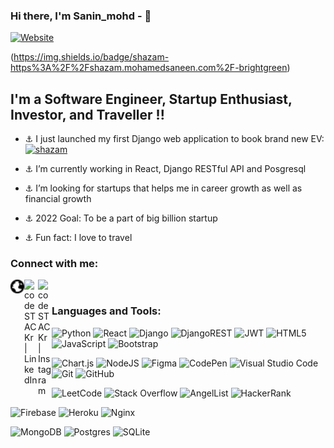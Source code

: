 ### Hi there, I'm Sanin_mohd - [][website] 👋 

[![Website](https://img.shields.io/badge/sain__mohd-mohamedsaneen.com-brightgreen)](https://sanin-mohd.github.io/my-portfolio/)

(https://img.shields.io/badge/shazam-https%3A%2F%2Fshazam.mohamedsaneen.com%2F-brightgreen)
## I'm a Software Engineer, Startup Enthusiast, Investor, and Traveller !!

- ⚓ I just launched my first Django web application to book brand new EV:[![shazam](https://img.shields.io/badge/sain__mohd-mohamedsaneen.com-brightgreen)](https://shazam.mohamedsaneen.com/)
- ⚓ I’m currently working in React, Django RESTful API and Posgresql
- ⚓ I’m looking for startups that helps me in career growth as well as financial growth 

- ⚓ 2022 Goal: To be a part of big billion startup
- ⚓ Fun fact: I love to travel

### Connect with me:

[<img align="left" alt="codeSTACKr.com" width="22px" src="https://raw.githubusercontent.com/iconic/open-iconic/master/svg/globe.svg" />][website]
[<img align="left" alt="codeSTACKr | LinkedIn" width="22px" src="https://cdn.jsdelivr.net/npm/simple-icons@v3/icons/linkedin.svg" />][linkedin]
[<img align="left" alt="codeSTACKr | Instagram" width="22px" src="https://cdn.jsdelivr.net/npm/simple-icons@v3/icons/instagram.svg" />][instagram]

<br />

### Languages and Tools:

![Python](https://img.shields.io/badge/python-3670A0?style=for-the-badge&logo=python&logoColor=ffdd54)
![React](https://img.shields.io/badge/react-%2320232a.svg?style=for-the-badge&logo=react&logoColor=%2361DAFB)
![Django](https://img.shields.io/badge/django-%23092E20.svg?style=for-the-badge&logo=django&logoColor=white)
![DjangoREST](https://img.shields.io/badge/DJANGO-REST-ff1709?style=for-the-badge&logo=django&logoColor=white&color=ff1709&labelColor=gray)
![JWT](https://img.shields.io/badge/JWT-black?style=for-the-badge&logo=JSON%20web%20tokens)
![HTML5](https://img.shields.io/badge/html5-%23E34F26.svg?style=for-the-badge&logo=html5&logoColor=white)
![JavaScript](https://img.shields.io/badge/javascript-%23323330.svg?style=for-the-badge&logo=javascript&logoColor=%23F7DF1E)
![Bootstrap](https://img.shields.io/badge/bootstrap-%23563D7C.svg?style=for-the-badge&logo=bootstrap&logoColor=white)

![Chart.js](https://img.shields.io/badge/chart.js-F5788D.svg?style=for-the-badge&logo=chart.js&logoColor=white)
![NodeJS](https://img.shields.io/badge/node.js-6DA55F?style=for-the-badge&logo=node.js&logoColor=white)
![Figma](https://img.shields.io/badge/figma-%23F24E1E.svg?style=for-the-badge&logo=figma&logoColor=white)
![CodePen](https://img.shields.io/badge/CodePen-white?style=for-the-badge&logo=codepen&logoColor=black)
![Visual Studio Code](https://img.shields.io/badge/Visual%20Studio%20Code-0078d7.svg?style=for-the-badge&logo=visual-studio-code&logoColor=white)
![Git](https://img.shields.io/badge/git-%23F05033.svg?style=for-the-badge&logo=git&logoColor=white)
![GitHub](https://img.shields.io/badge/github-%23121011.svg?style=for-the-badge&logo=github&logoColor=white)
  
![LeetCode](https://img.shields.io/badge/LeetCode-000000?style=for-the-badge&logo=LeetCode&logoColor=#d16c06)
![Stack Overflow](https://img.shields.io/badge/-Stackoverflow-FE7A16?style=for-the-badge&logo=stack-overflow&logoColor=white)
![AngelList](https://img.shields.io/badge/AngelList-%23D4D4D4.svg?style=for-the-badge&logo=AngelList&logoColor=black)
![HackerRank](https://img.shields.io/badge/-Hackerrank-2EC866?style=for-the-badge&logo=HackerRank&logoColor=white)
  
![Firebase](https://img.shields.io/badge/firebase-%23039BE5.svg?style=for-the-badge&logo=firebase)
![Heroku](https://img.shields.io/badge/heroku-%23430098.svg?style=for-the-badge&logo=heroku&logoColor=white)
![Nginx](https://img.shields.io/badge/nginx-%23009639.svg?style=for-the-badge&logo=nginx&logoColor=white)
    
![MongoDB](https://img.shields.io/badge/MongoDB-%234ea94b.svg?style=for-the-badge&logo=mongodb&logoColor=white)
![Postgres](https://img.shields.io/badge/postgres-%23316192.svg?style=for-the-badge&logo=postgresql&logoColor=white)
![SQLite](https://img.shields.io/badge/sqlite-%2307405e.svg?style=for-the-badge&logo=sqlite&logoColor=white)
    

<br />


[website]: https://sanin-mohd.github.io/my-portfolio/
[instagram]: https://www.instagram.com/sanin__mohd/
[linkedin]: https://www.linkedin.com/in/mohamed-saneen-k/
[shazam]: https://shazam.mohamedsaneen.com/

